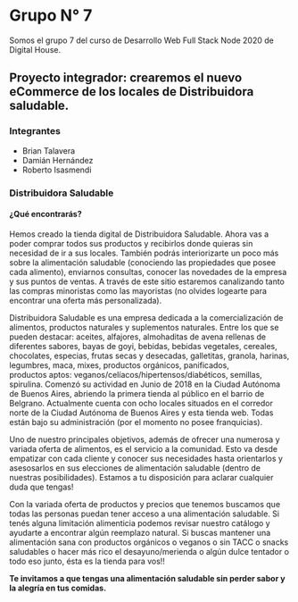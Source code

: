 # Grupo N° 7
Somos el grupo 7 del curso de Desarrollo Web Full Stack Node 2020 de Digital House.

## Proyecto integrador: crearemos el nuevo eCommerce de los locales de Distribuidora saludable.

### Integrantes

* Brian Talavera
* Damián Hernández
* Roberto Isasmendi

### Distribuidora Saludable
#### ¿Qué encontrarás?

Hemos creado la tienda digital de Distribuidora Saludable. Ahora vas a poder comprar todos sus productos y recibirlos donde quieras sin necesidad de ir a sus locales. También podrás interiorizarte un poco más sobre la alimentación saludable (conociendo las propiedades que posee cada alimento), enviarnos consultas, conocer las novedades de la empresa y sus puntos de ventas. A través de este sitio estaremos canalizando tanto las compras minoristas como las mayoristas (no olvides logearte para encontrar una oferta más personalizada).

Distribuidora Saludable es una empresa dedicada a la comercialización de alimentos, productos naturales y suplementos naturales. Entre los que se pueden destacar: aceites, alfajores, almohaditas de avena rellenas de diferentes sabores, bayas de goyi, bebidas, bebidas vegetales, cereales, chocolates, especias, frutas secas y desecadas, galletitas, granola, harinas, legumbres, maca, mixes, productos orgánicos, panificados, productos aptos: veganos/celíacos/hipertensos/diabéticos, semillas, spirulina.
Comenzó su actividad en Junio de 2018 en la Ciudad Autónoma de Buenos Aires, abriendo la primera tienda al público en el barrio de Belgrano. Actualmente cuenta con ocho locales situados en el corredor norte de la Ciudad Autónoma de Buenos Aires y esta tienda web. Todas están bajo su administración (por el momento no posee franquicias). 

Uno de nuestro principales objetivos, además de ofrecer una numerosa y variada oferta de alimentos, es el servicio a la comunidad. Esto va desde empatizar con cada cliente y conocer sus necesidades hasta orientarlos y asesosarlos en sus elecciones de alimentación saludable (dentro de nuestras posibilidades). 
Estamos a tu disposición para aclarar cualquier duda que tengas!

Con la variada oferta de productos y precios que tenemos buscamos que todas las personas puedan tener acceso a una alimentación saludable. Si tenés alguna limitación alimenticia podemos revisar nuestro catálogo y ayudarte a encontrar algún reemplazo natural. Si buscas mantener una alimentación sana con productos orgánicos o veganos o sin TACC o snacks saludables o hacer más rico el desayuno/merienda o algún dulce tentador o todo eso junto, ésta es la tienda para vos!!

**Te invitamos a que tengas una alimentación saludable sin perder sabor y la alegría en tus comidas.** 


